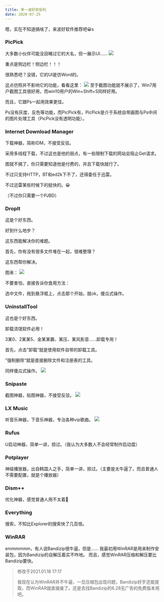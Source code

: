 ```yaml
---
title: 来一波好软安利
date: 2020-07-25
---
```

嗯，实在不知道搞啥了，来波好软件推荐吧😀s



<!-- more -->

### PicPick

大多数小伙伴可能没目睹过它的大名，但一展示UI…… 
<img src="/img/post/来一波1.png">


重点是侧边栏！侧边栏！！！

很熟悉吧？没错，它的UI是仿Word的。

这点仿照并不影响它的功能，看看这里：
<img src="/img/post/来一波2.png">
至于截图功能就不展示了，Win7用户截图工具很好用，而win10用户的Win+Shift+S同样好用。

而且，它跟Ps一起用效果更佳。

Ps没有灰度、反色等功能，而PicPick有，PicPick是介于系统自带画图与Ps中间的图片处理工具（PicPick没有透明功能）。


### Internet Download Manager


下载神器，简称IDM，不接受反驳。

采用多线程下载，不过这也是他的弱点，有一些限制下载的网站会阻止Get请求。

图就不搞了，你只需要知道他是付费的，并且下载快就行了。

不过只支持HTTP，BT和ed2k下不了，还得委任于迅雷。

不过迅雷某些时候下的挺快的。😀

（不过你只需要一个PJBD）

### DropIt


这是个好东西。

好到什么地步？

这东西能解决你的难题。

首先，你有没有很多文件堆在一起，很难整理？

这东西帮你解决。

图来：
<img src="/img/post/来一波3.png">

不要害怕，直接告诉你食用方法：

选中文件，拖到悬浮框上，点击那个开始，就ok，傻瓜式操作。

### UninstallTool


这也是个好东西。

卸载流氓软件必用！

3某0、2某某5、金某某霸、某压、某风影音……卸载专用！

首先，点击”卸载“就是使用软件自带的卸载工具。

”强制删除“就是直接删除文件和注册表的工具。

同样傻瓜式操作。
<img src="/img/post/来一波4.png">




### Snipaste

截图神器，贴图神器，不接受反驳。
<img src="/img/post/来一波5.png">

### LX Music

听音乐神器，下音乐神器，专治各种vip歌曲。
<img src="/img/post/来一波6.png">


### Rufus

U启动神器，简单一讲，掠过。（我认为大多数人不会经常制作启动盘）


### Potplayer
神级播放器，出自韩国人之手，简单一讲，掠过。（主要是太牛逼了，而且普通人不需要配置，就是个播放器）


### Dism++
优化神器，感觉普通人用不太着🤭

### Everything

搜索，不知比Explorer的搜索快了几百倍。


### WinRAR
emmmmmm，有人说Bandizip很牛逼，但是……
我最初用WinRAR是用来制作安装包，因为Bandizip的自解压着实不咋地。
而且，感觉WinRAR压缩和解压要比Bandizip要快。

> 修改于2021.01.18 17:17
> 
> 我现在认为WinRAR并不牛逼，一旦压缩包出现问题，Bandizip好歹还能提取，而WinRAR就直接废了。还是去找Bandizip的6.28无广告的免费版本用吧。
